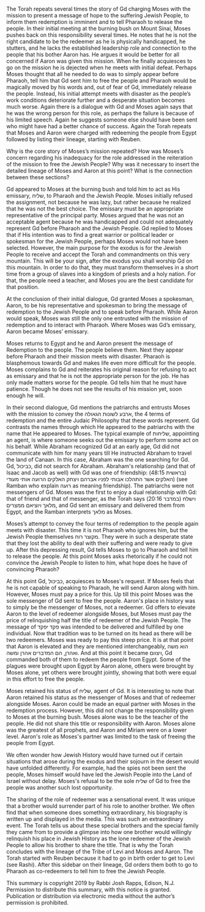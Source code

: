 The Torah repeats several times the story of Gd charging Moses with the mission to present a message of hope to the suffering Jewish People, to inform them redemption is imminent and to tell Pharaoh to release the people. In their initial meeting at the burning bush on Mount Sinai, Moses pushes back on this responsibility several times. He notes that he is not the right candidate to be the redeemer as he is physically handicapped, he stutters, and he lacks the established leadership role and connection to the people that his bother Aaron has. He argues it would be better for all concerned if Aaron was given this mission. When he finally acquiesces to go on the mission he is dejected when he meets with initial defeat. Perhaps Moses thought that all he needed to do was to simply appear before Pharaoh, tell him that Gd sent him to free the people and Pharaoh would be magically moved by his words and, out of fear of Gd, immediately release the people. Instead, his initial attempt meets with disaster as the people’s work conditions deteriorate further and a desperate situation becomes much worse. Again there is a dialogue with Gd and Moses again says that he was the wrong person for this role, as perhaps the failure is because of his limited speech. Again he suggests someone else should have been sent who might have had a better chance of success. Again the Torah repeats that Moses and Aaron were charged with redeeming the people from Egypt followed by listing their lineage, starting with Reuben. 


Why is the core story of Moses’s mission repeated? How was Moses’s concern regarding his inadequacy for the role addressed in the reiteration of the mission to free the Jewish People? Why was it necessary to insert the detailed lineage of Moses and Aaron at this point? What is the connection between these sections?


Gd appeared to Moses at the burning bush and told him to act as His emissary, שליח, to Pharaoh and the Jewish People. Moses initially refused the assignment, not because he was lazy, but rather because he realized that he was not the best choice. The emissary must be an appropriate representative of the principal party. Moses argued that he was not an acceptable agent because he was handicapped and could not adequately represent Gd before Pharaoh and the Jewish People. Gd replied to Moses that if His intention was to find a great warrior or political leader or spokesman for the Jewish People, perhaps Moses would not have been selected. However, the main purpose for the exodus is for the Jewish People to receive and accept the Torah and commandments on this very mountain. This will be your sign, after the exodus you shall worship Gd on this mountain. In order to do that, they must transform themselves in a short time from a group of slaves into a kingdom of priests and a holy nation. For that, the people need a teacher, and Moses you are the best candidate for that position. 


At the conclusion of their initial dialogue, Gd granted Moses a spokesman, Aaron, to be his representative and spokesman to bring the message of redemption to the Jewish People and to speak before Pharaoh. While Aaron would speak, Moses was still the only one entrusted with the mission of redemption and to interact with Pharaoh. Where Moses was Gd’s emissary, Aaron became Moses’ emissary. 


Moses returns to Egypt and he and Aaron present the message of Redemption to the people. The people believe them. Next they appear before Pharaoh and their mission meets with disaster. Pharaoh is blasphemous towards Gd and makes life even more difficult for the people. Moses complains to Gd and reiterates his original reason for refusing to act as emissary and that he is not the appropriate person for the job. He has only made matters worse for the people. Gd tells him that he must have patience. Though he does not see the results of his mission yet, soon enough he will.


In their second dialogue, Gd mentions the patriarchs and entrusts Moses with the mission to convey the ארבע לשונות הגאולה, the 4 terms of redemption and the entire Judaic Philosophy that these words represent. Gd contrasts the names through which He appeared to the patriarchs with the name that He appeared to Moses. The typical example of שליחות, appointing an agent, is where someone seeks out the emissary to perform some act on his behalf. While Abraham recognized Gd at an early age, Gd did not communicate with him for many years till He instructed Abraham to travel the land of Canaan. In this case, Abraham was the one searching for Gd. Gd, כביכול, did not search for Abraham. Abraham's relationship (and that of Isaac and Jacob as well) with Gd was one of friendship:
(בראשית 48:15)  האלקים אשר התהלכו אבותי לפניו אברהם ויצחק האלקים הרועה אותי מעודי) (see Ramban who explain רועה as meaning friendship). The patriarchs were not messengers of Gd. Moses was the first to enjoy a dual relationship with Gd: that of friend and that of messenger, as the Torah says  (במדבר 20:16) וישלח מלאך ויוציאם ממצרים, and Gd sent an emissary and delivered them from Egypt, and the Ramban interprets מלאך as Moses.



Moses’s attempt to convey the four terms of redemption to the people again meets with disaster. This time it is not Pharaoh who ignores him, but the Jewish People themselves מקוצר רוח. They were in such a desperate state that they lost the ability to deal with their suffering and were ready to give up. After this depressing result, Gd tells Moses to go to Pharaoh and tell him to release the people. At this point Moses asks rhetorically if he could not convince the Jewish People to listen to him, what hope does he have of convincing Pharaoh?


At this point Gd, כביכול, acquiesces to Moses's request. If Moses feels that he is not capable of speaking to Pharaoh, he will send Aaron along with him. However, Moses must pay a price for this. Up till this point Moses was the sole messenger of Gd sent to free the people. Aaron's place in history was to simply be the messenger of Moses, not a redeemer. Gd offers to elevate Aaron to the level of redeemer alongside Moses, but Moses must pay the price of relinquishing half the title of redeemer of the Jewish People. The message of פקד יפקד was intended to be delivered and fulfilled by one individual. Now that tradition was to be turned on its head as there will be two redeemers. Moses was ready to pay this steep price. It is at that point that Aaron is elevated and they are mentioned interchangeably, הוא משה ואהרן, הם המדברים אהרן ומשה. And at this point it became ויצוום, Gd commanded both of them to redeem the people from Egypt. Some of the plagues were brought upon Egypt by Aaron alone, others were brought by Moses alone, yet others were brought jointly, showing that both were equal in this effort to free the people. 


Moses retained his status of שליח, agent of Gd. It is interesting to note that Aaron retained his status as the messenger of Moses and that of redeemer alongside Moses. Aaron could be made an equal partner with Moses in the redemption process. However, this did not change the responsibility given to Moses at the burning bush. Moses alone was to be the teacher of the people. He did not share this title or responsibility with Aaron. Moses alone was the greatest of all prophets, and Aaron and Miriam were on a lower level. Aaron's role as Moses's partner was limited to the task of freeing the people from Egypt.


We often wonder how Jewish History would have turned out if certain situations that arose during the exodus and their sojourn in the desert would have unfolded differently. For example, had the spies not been sent the people, Moses himself would have led the Jewish People into the Land of Israel without delay. Moses's refusal to be the sole שליח of Gd to free the people was another such lost opportunity.


The sharing of the role of redeemer was a sensational event. It was unique that a brother would surrender part of his role to another brother. We often find that when someone does something extraordinary, his biography is written up and displayed in the media. This was such an extraordinary event. The Torah tells us about these special brothers and the special family they came from to provide a glimpse into how one brother would willingly relinquish his place in Jewish History as the lone redeemer of the Jewish People to allow his brother to share the title. That is why the Torah concludes with the lineage of the Tribe of Levi and Moses and Aaron. The Torah started with Reuben because it had to go in birth order to get to Levi (see Rashi). After this sidebar on their lineage, Gd orders them both to go to Pharaoh as co-redeemers to tell him to free the Jewish People.


This summary is copyright 2019 by Rabbi Josh Rapps, Edison, N.J. Permission to distribute this summary, with this notice is granted. Publication or distribution via electronic media without the author’s permission is prohibited.

